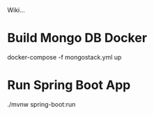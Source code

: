 Wiki...


Build Mongo DB Docker 
======================

docker-compose -f mongostack.yml up

Run Spring Boot App
===================
./mvnw spring-boot:run 

